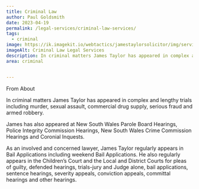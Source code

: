 ```yaml
---
title: Criminal Law
author: Paul Goldsmith
date: 2023-04-19
permalink: /legal-services/criminal-law-services/
tags:
  - criminal
image: https://ik.imagekit.io/webtactics/jamestaylorsolicitor/img/services/legal-600x400.jpg
imageAlt: Criminal Law Legal Services
description: In criminal matters James Taylor has appeared in complex and lengthy trials including murder, sexual assault, commercial drug supply, serious fraud and armed robbery.
area: criminal


---
```




From About

In criminal matters James Taylor has appeared in complex and lengthy trials including murder, sexual assault, commercial drug supply, serious fraud and armed robbery.

James has also appeared at New South Wales Parole Board Hearings, Police Integrity Commission Hearings, New South Wales Crime Commission Hearings and Coronial Inquests.

As an involved and concerned lawyer, James Taylor regularly appears in Bail Applications including weekend Bail Applications. He also regularly appears in the Children’s Court and the Local and District Courts for pleas of guilty, defended hearings, trials-jury and Judge alone, bail applications, sentence hearings, severity appeals, conviction appeals, committal hearings and other hearings.